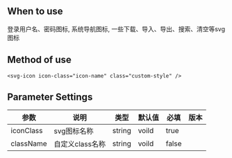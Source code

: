 ## When to use

登录用户名、密码图标, 系统导航图标, 一些下载、导入、导出、搜索、清空等svg图标

## Method of use

```vue  
<svg-icon icon-class="icon-name" class="custom-style" />
```

## Parameter Settings

| 参数      | 说明                  | 类型   | 默认值 | 必填 | 版本 |
| --------- | --------------------  | ------ | ----- | ----- | ---- |
| iconClass | svg图标名称           | string | voild | true  |      |
| className | 自定义class名称       | string | voild | false |      |
